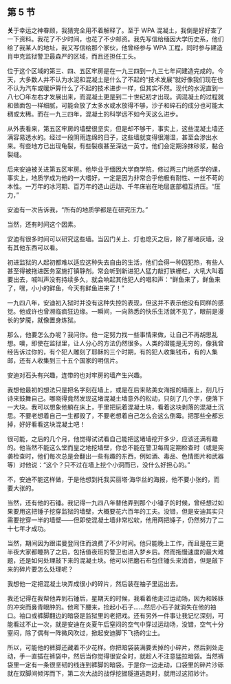 ## 第 5 节

<strong>关</strong>于幸运之神眷顾，我猜完全用不着解释了。至于 WPA 混凝土，我倒是好好查了一下资料。我花了不少时间，也花了不少邮资。我先写信给缅因大学历史系，他们给了我某人的地址，我又写信给那个家伙，他曾经参与 WPA 工程，同时参与建造肖申克监狱警卫最森严的区域，而且还担任工头。

位于这个区域的第三、四、五区牢房是在一九三四到一九三七年间建造完成的。今天，大多数人并不认为水泥和混凝土是什么了不起的“技术发展”就好像我们现在也不认为汽车或暖炉算什么了不起的技术进步一样，但其实不然。现代的水泥直到一八七〇年左右才发展出来，而混凝土更是到二十世纪初才出现。调混凝土的过程就和做面包一样细腻，可能会放了太多水或水放得不够，沙子和碎石的成分也可能太稠或太稀。而在一九三四年，混凝土的科学远不如今天这么进步。

从外表看来，第五区牢房的墙壁很坚实，但是却不够干，事实上，这些混凝土墙还满容易透水的。经过一段阴雨连绵的日子，这些墙就变得很潮湿，甚至会渗出水来。有些地方已出现龟裂，有些裂痕甚至深达一英寸。他们会定期涂抹砂浆，黏合裂缝。

后来安迪被关进第五区牢房。他毕业于缅因大学商学院，修过两三门地质学的课，事实上，地质学成为他的一大嗜好，一定是因为非常合乎他极有耐性、一丝不苟的本性。一万年的冰河期、百万年的造山运动、千年床岩在地层底部相互挤压。“压力，”

安迪有一次告诉我，“所有的地质学都是在研究压力。”

当然，还有时间这个因素。

安迪有很多时间可以研究这些墙。当囚门关上、灯也熄灭之后，除了那堵灰墙，没有其他东西可以看。

初进监狱的人起初都难以适应这种失去自由的生活，他们会得一种囚犯热，有些人甚至得被拖进医务室施打镇静剂。常会听到新进犯人猛力敲打铁栅栏，大吼大叫着要出去，喊叫声没有持续多久，就会响起其他犯人的唱和声：“鲜鱼来了，鲜鱼来了，嘿，小小的鲜鱼，今天有鲜鱼进来了！”

一九四八年，安迪初入狱时并没有这种失控的表现，但这并不表示他没有同样的感觉。他或许也曾濒临疯狂边缘。一瞬间，一向熟悉的快乐生活就不见了，眼前是漫长的梦魇，就像置身炼狱。

那么，他要怎么办呢？我问你。他一定努力找一些事情来做，让自己不再胡思乱想。噢，即使在监狱里，让人分心的方法仍然很多。人类的潜能是无穷的，像我曾经告诉过你的，有个犯人雕刻了耶稣的三个时期，有的犯人收集钱币，有的人集邮，还有人收集到三十五个国家的明信片。

安迪对石头有兴趣，连带的也对牢房的墙产生兴趣。

我想他最初的想法只是把名字刻在墙上，或是在后来贴美女海报的墙面上，刻几行诗来鼓舞自己。哪晓得竟然发现这堵混凝土墙意外的松动，只刻了几个字，便落下一大块。我可以想象他躺在床上，手里把玩着混凝土块，看着这块剥落的混凝土沉思。不要老想着自己一生都毁了，不要老想着自己怎么会这么倒霉。把那些全都忘掉，好好看看这块混凝土吧！

很可能，之后的几个月，他觉得试试看自己能把这堵墙挖开多少，应该还满有趣的。他当然不能这么堂而皇之地挖墙壁，你总不能在警卫每周定期检查时（或是突袭检查时，他们每次总是会翻出一些有趣的东西，例如酒、毒品、色情图片和武器等）对他说：“这个？只不过在墙上挖个小洞而已，没什么好担心的。”

不，安迪不能这样做，于是他想到托我买丽塔·海华丝的海报，他不要小张的，而要大张的。

当然，还有他的石锤。我记得一九四八年替他弄到那个小锤子的时候，曾经想过如果要用这把锤子挖穿监狱的墙壁，大概要花六百年的工夫。没错，但是安迪其实只需要挖穿一半的墙壁——但即使混凝土墙非常松软，他用两把锤子，仍然努力了二十七年才成功。

当然，期间因为跟诺曼登同住而浪费了不少时间。他只能晚上工作，而且是在三更半夜大家都睡熟了之后，包括值夜班的警卫也进入梦乡后。然而拖慢速度的最大难题，还是如何处理敲下来的混凝土块。他可以把磨石布包住锤头来消音，但是敲下来的碎片要怎么处理呢？

我想他一定把混凝土块弄成很小的碎片，然后装在袖子里运出去。

我还记得在我帮他弄到石锤后，星期天的时候，我看着他走过运动场，因为和姊妹的冲突而鼻青眼肿的。他弯下腰来，捡起小石子……然后小石子就消失在他的袖口。袖口或裤脚翻边的暗袋是监狱里的老把戏。还有另外一件事让我记忆深刻，可能看过不止一次，就是安迪在炎夏午后窒闷的空气中穿过运动场，没错，空气十分窒闷，除了偶有一阵微风吹过，掀起安迪脚下飞扬的尘土。

所以，可能他的裤脚还藏着不少花样。你把暗袋装满要丢掉的小碎片，然后到处走动，手一直插在裤袋中，然后当你觉得很安全时，就趁人不注意猛拉暗袋。当然裤袋里一定有一条很坚韧的线连到裤脚的暗袋。于是你一边走动，口袋里的碎片沙砾就在双脚间倾泻而下，第二次大战的战俘挖掘隧道逃跑时，就用过这招妙计。